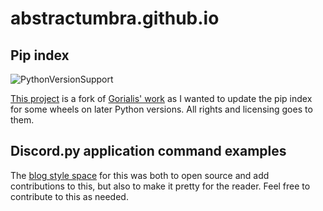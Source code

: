 # abstractumbra.github.io

## Pip index

![PythonVersionSupport](https://img.shields.io/badge/Supported%20Python%20Versions-3.10%20|%203.11-blue)

[This project](pip) is a fork of [Gorialis' work](https://github.com/Gorialis/gorialis.github.io) as I wanted to update the pip index for some wheels on later Python versions.
All rights and licensing goes to them.

## Discord.py application command examples

The [blog style space](dpy) for this was both to open source and add contributions to this, but also to make it pretty for the reader.
Feel free to contribute to this as needed.
